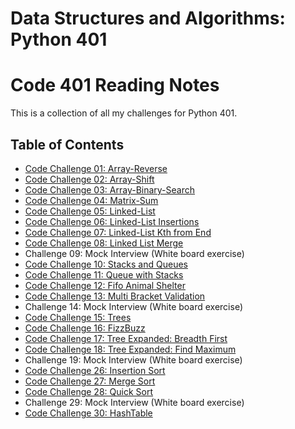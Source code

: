 # Data Structures and Algorithms: Python 401
# Code 401 Reading Notes
This is a collection of all my challenges for Python 401.

## Table of Contents
- [Code Challenge 01: Array-Reverse](dsa/challenges/array_reverse/README.md)
- [Code Challenge 02: Array-Shift](dsa/challenges/array_shift/README.md)
- [Code Challenge 03: Array-Binary-Search](dsa/challenges/array_binary_search/README.md)
- [Code Challenge 04: Matrix-Sum](dsa/challenges/matrix_sum/README.md)
- [Code Challenge 05: Linked-List](dsa/data_structures/linked_list/README.md)
- [Code Challenge 06: Linked-List Insertions](dsa/data_structures/ll_insertions/README.md)
- [Code Challenge 07: Linked-List Kth from End](dsa/data_structures/ll_kth_from_end/README.md)
- [Code Challenge 08: Linked List Merge](dsa/challenges/ll_merge/README.md)
- Challenge 09: Mock Interview (White board exercise)
- [Code Challenge 10: Stacks and Queues](dsa/data_structures/stack_and_queues/README.md)
- [Code Challenge 11: Queue with Stacks](dsa/challenges/queue_with_stacks/README.md)
- [Code Challenge 12: Fifo Animal Shelter](dsa/challenges/fifo_animal_shelter/README.md)
- [Code Challenge 13: Multi Bracket Validation](dsa/challenges/multi_bracket_validation/README.md)
- Challenge 14: Mock Interview (White board exercise)
- [Code Challenge 15: Trees](dsa/data_structures/tree/README.md)
- [Code Challenge 16: FizzBuzz](dsa/challenges/fizz_buzz_tree/README.md)
- [Code Challenge 17: Tree Expanded: Breadth First](dsa/challenges/tree_expanded_breadth_first/README.md)
- [Code Challenge 18: Tree Expanded: Find Maximum](dsa/challenges/tree_expanded_find_maximum/README.md)
- Challenge 19: Mock Interview (White board exercise)
- [Code Challenge 26: Insertion Sort](dsa/challenges/insertion_sort/README.md)
- [Code Challenge 27: Merge Sort](dsa/challenges/merge_sort/README.md)
- [Code Challenge 28: Quick Sort](dsa/challenges/quick_sort/README.md)
- Challenge 29: Mock Interview (White board exercise)
- [Code Challenge 30: HashTable](dsa/data_structures/hashtable/README.md)
